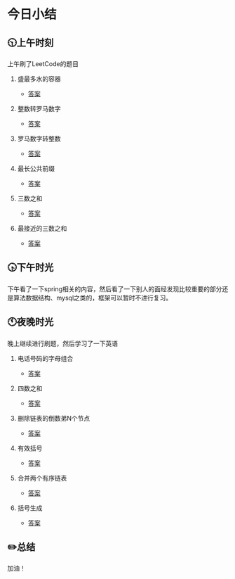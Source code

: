 # 今日小结

## :clock1030:上午时刻

上午刷了LeetCode的题目

1. 盛最多水的容器

   * [答案](https://github.com/zhou-ning/LeetCode/blob/master/leetCode/maxArea.java)
2. 整数转罗马数字

   * [答案](https://github.com/zhou-ning/LeetCode/blob/master/leetCode/intToRoman.java)
3. 罗马数字转整数

   * [答案](https://github.com/zhou-ning/LeetCode/blob/master/leetCode/romanToInt.java)	
5. 最长公共前缀
   * [答案](https://github.com/zhou-ning/LeetCode/blob/master/leetCode/longestCommonPrefix.java)
5. 三数之和

   * [答案](https://github.com/zhou-ning/LeetCode/blob/master/leetCode/threeSum.java)
6. 最接近的三数之和
   * [答案](https://github.com/zhou-ning/LeetCode/blob/master/leetCode/threeSumClosest.java)


## :clock430:下午时光

下午看了一下spring相关的内容，然后看了一下别人的面经发现比较重要的部分还是算法数据结构、mysql之类的，框架可以暂时不进行复习。



## :clock11:夜晚时光

晚上继续进行刷题，然后学习了一下英语

1. 电话号码的字母组合

   * [答案](https://github.com/zhou-ning/LeetCode/blob/master/leetCode/letterCombinations.java)
2. 四数之和

   * [答案](https://github.com/zhou-ning/LeetCode/blob/master/leetCode/fourSum.java)
3. 删除链表的倒数弟N个节点

   * [答案](https://github.com/zhou-ning/LeetCode/blob/master/leetCode/removeNthFromEnd.java)	
4. 有效括号
   * [答案](https://github.com/zhou-ning/LeetCode/blob/master/leetCode/isValid.java)
5. 合并两个有序链表

   * [答案](https://github.com/zhou-ning/LeetCode/blob/master/leetCode/mergeTwoLists.java)
6. 括号生成
   * [答案](https://github.com/zhou-ning/LeetCode/blob/master/leetCode/generateParenthesis.java)




## :pencil2:总结

加油！

